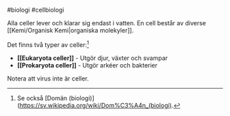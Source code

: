 #biologi #cellbiologi

Alla celler lever och klarar sig endast i vatten. En cell består av diverse [[Kemi/Organisk Kemi|organiska molekyler]].

Det finns två typer av celler:[^1]
- **[[Eukaryota celler]]** - Utgör djur, växter och svampar
- **[[Prokaryota celler]]** - Utgör arkéer och bakterier

Notera att virus inte är celler.

[^1]: Se också [Domän (biologi)](https://sv.wikipedia.org/wiki/Dom%C3%A4n_(biologi).